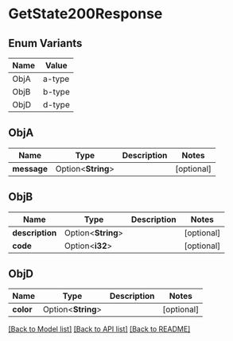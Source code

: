 # GetState200Response

## Enum Variants

| Name | Value |
|---- | -----|
| ObjA | a-type |
| ObjB | b-type |
| ObjD | d-type |

## ObjA

Name | Type | Description | Notes
------------ | ------------- | ------------- | -------------
**message** | Option<**String**> |  | [optional]

## ObjB

Name | Type | Description | Notes
------------ | ------------- | ------------- | -------------
**description** | Option<**String**> |  | [optional]
**code** | Option<**i32**> |  | [optional]

## ObjD

Name | Type | Description | Notes
------------ | ------------- | ------------- | -------------
**color** | Option<**String**> |  | [optional]

[[Back to Model list]](../README.md#documentation-for-models) [[Back to API list]](../README.md#documentation-for-api-endpoints) [[Back to README]](../README.md)


